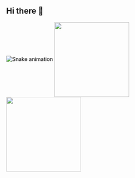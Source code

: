 ## Hi there 👋

![Snake animation](https://github.com/thepiyushmalhotra/JuanV4gas/blob/output/github-contribution-grid-snake.svg)
<a href="https://github.com/JuanV4rgas/github-readme-stats">
  <img height=200 align="center" src="https://github-readme-stats.vercel.app/api?username=JuanV4rgas&show_icons=true&theme=calm" />
</a>
<a href="https://github.com/JuanV4rgas/convoychat">
  <img height=200 align="center" src="https://github-readme-stats.vercel.app/api/top-langs?username=JuanV4rgas&layout=donut&langs_count=8&card_width=320&theme=calm" />
</a>
